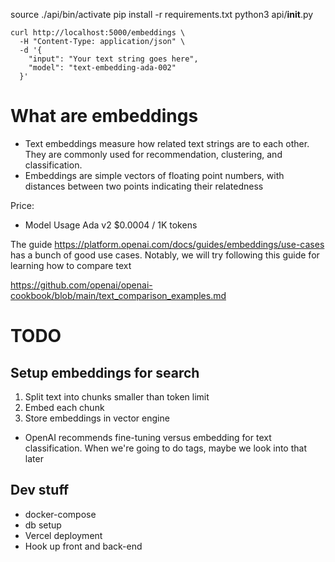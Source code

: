 source ./api/bin/activate
pip install -r requirements.txt
python3 api/__init__.py


```
curl http://localhost:5000/embeddings \
  -H "Content-Type: application/json" \
  -d '{
    "input": "Your text string goes here",
    "model": "text-embedding-ada-002"
  }'
```


# What are embeddings
- Text embeddings measure how related text strings are to each other. They are commonly used for recommendation, clustering, and classification.
- Embeddings are simple vectors of floating point numbers, with distances between two points indicating their relatedness

Price:
- Model	Usage Ada v2	$0.0004 / 1K tokens

The guide https://platform.openai.com/docs/guides/embeddings/use-cases has a bunch of good use cases. Notably, we will try following this guide for learning how to compare text

https://github.com/openai/openai-cookbook/blob/main/text_comparison_examples.md



# TODO

## Setup embeddings for search
1. Split text into chunks smaller than token limit
2. Embed each chunk
3. Store embeddings in vector engine

- OpenAI recommends fine-tuning versus embedding for text classification. When we're going to do tags, maybe we look into that later


## Dev stuff
- docker-compose
- db setup
- Vercel deployment
- Hook up front and back-end
